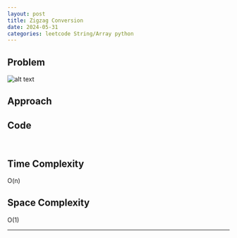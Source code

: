 ```yaml
---
layout: post
title: Zigzag Conversion
date: 2024-05-31
categories: leetcode String/Array python
---
```


## Problem
![alt text](/blog/public/img/ZigzagConversion.png)

## Approach


## Code
```python
        
```

## Time Complexity
O(n)
> 

## Space Complexity
O(1)
> 

---